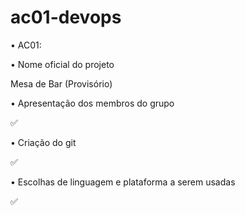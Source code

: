 # ac01-devops

• AC01:

• Nome oficial do projeto

  Mesa de Bar (Provisório)
  
• Apresentação dos membros do grupo

  ✅
  
• Criação do git

  ✅ 
  
• Escolhas de linguagem e plataforma a serem usadas

  ✅
